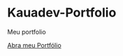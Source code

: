 # Kauadev-Portfolio
 Meu portfolio

<a target="_blank" href="https://kauadev1.github.io/Kauadev-Portfolio/">Abra meu Portfólio</a>
